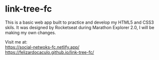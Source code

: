 # link-tree-fc
This is a basic web app  built to practice and develop my HTML5 and CSS3 skils. It was designed by Rocketseat during Marathon Explorer 2.0, I will be making my own changes.


Visit me at:
<br />
https://social-netwoks-fc.netlify.app/
<br />
https://felizardocaculo.github.io/link-tree-fc/
